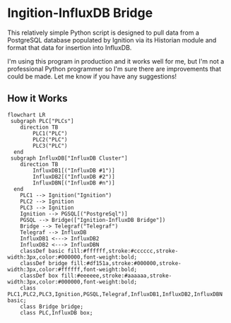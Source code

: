# Ingition-InfluxDB Bridge

This relatively simple Python script is designed to pull data from a PostgreSQL database populated by Ignition via its Historian module and format that data for insertion into InfluxDB.

I'm using this program in production and it works well for me, but I'm not a professional Python programmer so I'm sure there are improvements that could be made. Let me know if you have any suggestions!

## How it Works

```mermaid
flowchart LR
 subgraph PLC["PLCs"]
    direction TB
        PLC1("PLC")
        PLC2("PLC")
        PLC3("PLC")
  end
 subgraph InfluxDB["InfluxDB Cluster"]
    direction TB
        InfluxDB1[("InfluxDB #1")]
        InfluxDB2[("InfluxDB #2")]
        InfluxDBN[("InfluxDB #n")]
  end
    PLC1 --> Ignition("Ignition")
    PLC2 --> Ignition
    PLC3 --> Ignition
    Ignition --> PGSQL[("PostgreSql")]
    PGSQL --> Bridge(["Ignition-InfluxDB Bridge"])
    Bridge --> Telegraf("Telegraf")
    Telegraf --> InfluxDB
    InfluxDB1 <---> InfluxDB2
    InfluxDB2 <---> InfluxDBN
    classDef basic fill:#ffffff,stroke:#cccccc,stroke-width:3px,color:#000000,font-weight:bold;
    classDef bridge fill:#df151a,stroke:#000000,stroke-width:3px,color:#ffffff,font-weight:bold;
    classDef box fill:#eeeeee,stroke:#aaaaaa,stroke-width:3px,color:#000000,font-weight:bold;
    class PLC1,PLC2,PLC3,Ignition,PGSQL,Telegraf,InfluxDB1,InfluxDB2,InfluxDBN basic;
    class Bridge bridge;
    class PLC,InfluxDB box;
```